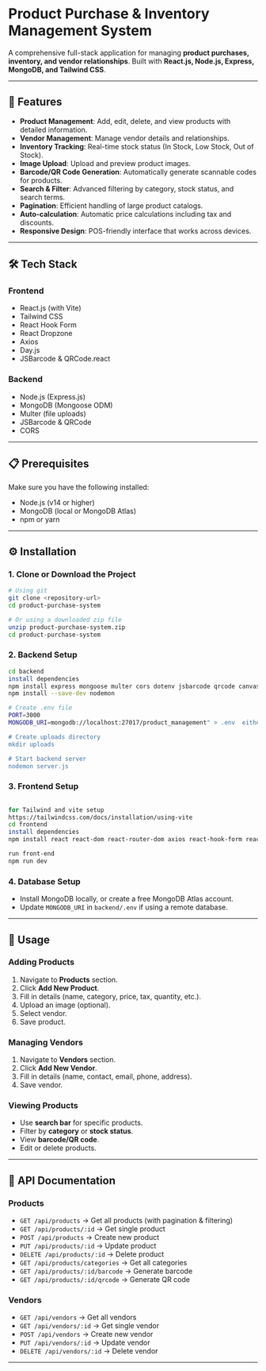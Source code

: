 # Product Purchase & Inventory Management System

A comprehensive full-stack application for managing **product purchases, inventory, and vendor relationships**. Built with **React.js, Node.js, Express, MongoDB, and Tailwind CSS**.

---

## 🚀 Features

* **Product Management**: Add, edit, delete, and view products with detailed information.
* **Vendor Management**: Manage vendor details and relationships.
* **Inventory Tracking**: Real-time stock status (In Stock, Low Stock, Out of Stock).
* **Image Upload**: Upload and preview product images.
* **Barcode/QR Code Generation**: Automatically generate scannable codes for products.
* **Search & Filter**: Advanced filtering by category, stock status, and search terms.
* **Pagination**: Efficient handling of large product catalogs.
* **Auto-calculation**: Automatic price calculations including tax and discounts.
* **Responsive Design**: POS-friendly interface that works across devices.

---

## 🛠️ Tech Stack

### Frontend

* React.js (with Vite)
* Tailwind CSS
* React Hook Form
* React Dropzone
* Axios
* Day.js
* JSBarcode & QRCode.react

### Backend

* Node.js (Express.js)
* MongoDB (Mongoose ODM)
* Multer (file uploads)
* JSBarcode & QRCode
* CORS

---

## 📋 Prerequisites

Make sure you have the following installed:

* Node.js (v14 or higher)
* MongoDB (local or MongoDB Atlas)
* npm or yarn

---

## ⚙️ Installation

### 1. Clone or Download the Project

```bash
# Using git
git clone <repository-url>
cd product-purchase-system

# Or using a downloaded zip file
unzip product-purchase-system.zip
cd product-purchase-system
```

### 2. Backend Setup

```bash
cd backend
install dependencies
npm install express mongoose multer cors dotenv jsbarcode qrcode canvas
npm install --save-dev nodemon

# Create .env file
PORT=3000
MONGODB_URI=mongodb://localhost:27017/product_management" > .env  either you can use mongoDB compass or you can use mongoDB Atlas

# Create uploads directory
mkdir uploads

# Start backend server
nodemon server.js
```

### 3. Frontend Setup

```bash

for Tailwind and vite setup
https://tailwindcss.com/docs/installation/using-vite
cd frontend
install dependencies
npm install react react-dom react-router-dom axios react-hook-form react-dropzone jsbarcode qrcode.react dayjs

run front-end 
npm run dev
```

### 4. Database Setup

* Install MongoDB locally, or create a free MongoDB Atlas account.
* Update `MONGODB_URI` in `backend/.env` if using a remote database.

---

## 📖 Usage

### Adding Products

1. Navigate to **Products** section.
2. Click **Add New Product**.
3. Fill in details (name, category, price, tax, quantity, etc.).
4. Upload an image (optional).
5. Select vendor.
6. Save product.

### Managing Vendors

1. Navigate to **Vendors** section.
2. Click **Add New Vendor**.
3. Fill in details (name, contact, email, phone, address).
4. Save vendor.

### Viewing Products

* Use **search bar** for specific products.
* Filter by **category** or **stock status**.
* View **barcode/QR code**.
* Edit or delete products.

---

## 📡 API Documentation

### Products

* `GET /api/products` → Get all products (with pagination & filtering)
* `GET /api/products/:id` → Get single product
* `POST /api/products` → Create new product
* `PUT /api/products/:id` → Update product
* `DELETE /api/products/:id` → Delete product
* `GET /api/products/categories` → Get all categories
* `GET /api/products/:id/barcode` → Generate barcode
* `GET /api/products/:id/qrcode` → Generate QR code

### Vendors

* `GET /api/vendors` → Get all vendors
* `GET /api/vendors/:id` → Get single vendor
* `POST /api/vendors` → Create new vendor
* `PUT /api/vendors/:id` → Update vendor
* `DELETE /api/vendors/:id` → Delete vendor

---


